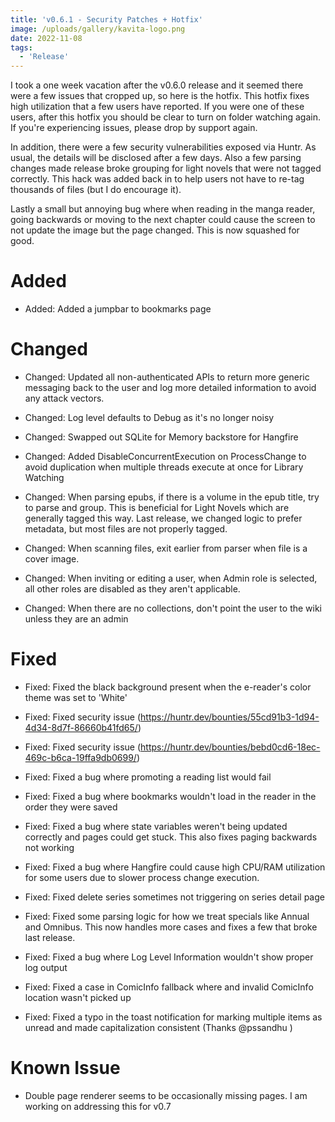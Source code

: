 ```yaml
---
title: 'v0.6.1 - Security Patches + Hotfix'
image: /uploads/gallery/kavita-logo.png
date: 2022-11-08
tags:
  - 'Release'
---
```


I took a one week vacation after the v0.6.0 release and it seemed there were a few issues that cropped up, so here is the hotfix. This hotfix fixes high utilization that a few users have reported. If you were one of these users, after this hotfix you should be clear to turn on folder watching again. If you're experiencing issues, please drop by support again.



In addition, there were a few security vulnerabilities exposed via Huntr. As usual, the details will be disclosed after a few days. Also a few parsing changes made release broke grouping for light novels that were not tagged correctly. This hack was added back in to help users not have to re-tag thousands of files (but I do encourage it).



Lastly a small but annoying bug where when reading in the manga reader, going backwards or moving to the next chapter could cause the screen to not update the image but the page changed. This is now squashed for good. 



# Added

- Added: Added a jumpbar to bookmarks page 



# Changed

- Changed: Updated all non-authenticated APIs to return more generic messaging back to the user and log more detailed information to avoid any attack vectors.

- Changed: Log level defaults to Debug as it's no longer noisy

- Changed: Swapped out SQLite for Memory backstore for Hangfire

- Changed: Added DisableConcurrentExecution on ProcessChange to avoid duplication when multiple threads execute at once for Library Watching

- Changed: When parsing epubs, if there is a volume in the epub title, try to parse and group. This is beneficial for Light Novels which are generally tagged this way. Last release, we changed logic to prefer metadata, but most files are not properly tagged. 

- Changed: When scanning files, exit earlier from parser when file is a cover image.

- Changed: When inviting or editing a user, when Admin role is selected, all other roles are disabled as they aren't applicable.

- Changed: When there are no collections, don't point the user to the wiki unless they are an admin



# Fixed

- Fixed: Fixed the black background present when the e-reader's color theme was set to 'White' 

- Fixed: Fixed security issue (https://huntr.dev/bounties/55cd91b3-1d94-4d34-8d7f-86660b41fd65/)

- Fixed: Fixed security issue (https://huntr.dev/bounties/bebd0cd6-18ec-469c-b6ca-19ffa9db0699/)

- Fixed: Fixed a bug where promoting a reading list would fail 

- Fixed: Fixed a bug where bookmarks wouldn't load in the reader in the order they were saved

- Fixed: Fixed a bug where state variables weren't being updated correctly and pages could get stuck. This also fixes paging backwards not working

- Fixed: Fixed a bug where Hangfire could cause high CPU/RAM utilization for some users due to slower process change execution.

- Fixed: Fixed delete series sometimes not triggering on series detail page

- Fixed: Fixed some parsing logic for how we treat specials like Annual and Omnibus. This now handles more cases and fixes a few that broke last release. 

- Fixed: Fixed a bug where Log Level Information wouldn't show proper log output

- Fixed: Fixed a case in ComicInfo fallback where and invalid ComicInfo location wasn't picked up

- Fixed: Fixed a typo in the toast notification for marking multiple items as unread and made capitalization consistent (Thanks @pssandhu )



# Known Issue

- Double page renderer seems to be occasionally missing pages. I am working on addressing this for v0.7